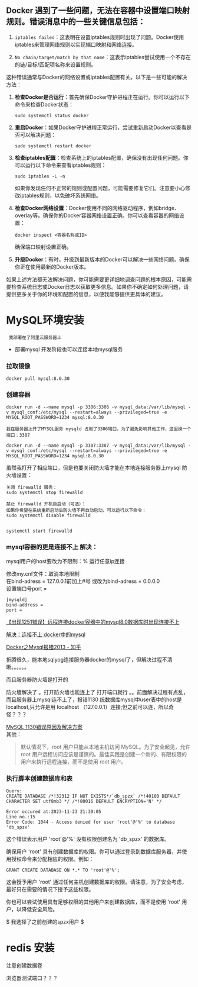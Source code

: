 
##  Docker 遇到了一些问题，无法在容器中设置端口映射规则。错误消息中的一些关键信息包括：

1. `iptables failed`：这表明在设置iptables规则时出现了问题。Docker使用iptables来管理网络规则以实现端口映射和网络连接。

2. `No chain/target/match by that name`：这表示iptables尝试使用一个不存在的链/目标/匹配项名称来设置规则。

这种错误通常与Docker的网络设置或iptables配置有关。以下是一些可能的解决方法：

1. **检查Docker是否运行**：首先确保Docker守护进程正在运行。你可以运行以下命令来检查Docker状态：
   ```
   sudo systemctl status docker
   ```

2. **重启Docker**：如果Docker守护进程正常运行，尝试重新启动Docker以查看是否可以解决问题：
   ```
   sudo systemctl restart docker
   ```

3. **检查iptables配置**：检查系统上的iptables配置，确保没有出现任何问题。你可以运行以下命令来查看iptables规则：
   ```
   sudo iptables -L -n
   ```

   如果你发现任何不正常的规则或配置问题，可能需要修复它们。注意要小心修改iptables规则，以免破坏系统网络。

4. **检查Docker网络设置**：Docker使用不同的网络驱动程序，例如bridge、overlay等。确保你的Docker容器网络设置正确。你可以查看容器的网络设置：
   ```
   docker inspect <容器名称或ID>
   ```
   确保端口映射设置正确。

5. **升级Docker**：有时，升级到最新版本的Docker可以解决一些网络问题。确保你正在使用最新的Docker版本。

如果上述方法都无法解决问题，你可能需要更详细地调查问题的根本原因，可能需要检查系统日志或Docker日志以获取更多信息。如果你不确定如何处理问题，请提供更多关于你的环境和配置的信息，以便我能够提供更具体的建议。


# MySQL环境安装
     我部署在了阿里云服务器上
* 部署mysql      开发阶段也可以连接本地mysql服务
### 拉取镜像
```
docker pull mysql:8.0.30
```
### 创建容器

```
docker run -d --name mysql -p 3306:3306 -v mysql_data:/var/lib/mysql -v mysql_conf:/etc/mysql --restart=always --privileged=true -e MYSQL_ROOT_PASSWORD=1234 mysql:8.0.30

我在服务器上开了MYSQL服务 mysqld 占用了3306端口，为了避免影响其他工作，这里换一个端口：3307

docker run -d --name mysql -p 3307:3307 -v mysql_data:/var/lib/mysql -v mysql_conf:/etc/mysql --restart=always --privileged=true -e MYSQL_ROOT_PASSWORD=1234 mysql:8.0.30
```
虽然我打开了相应端口，但是也要关闭防火墙才能在本地连接服务器上mysql
防火墙设置：
```
关闭 firewalld 服务：
sudo systemctl stop firewalld

禁止 firewalld 开机自启动（可选）：
如果你希望在系统重新启动后防火墙不再自动启动，可以运行以下命令：
sudo systemctl disable firewalld


systemctl start firewalld
```

### mysql容器的更是连接不上 解决：
mysql用户的host要改为不限制：% 运行任意ip连接

修改my.cnf文件：取消本地限制<br>
在bind-adress = 127.0.0.1前加上#号 或改为bind-adress = 0.0.0.0<br>
设置端口号port = 
```
[mysqld]
bind-address = 
port = 
```
<a href="https://blog.csdn.net/mjh1667002013/article/details/128757470?utm_medium=distribute.pc_relevant.none-task-blog-2~default~baidujs_baidulandingword~default-0-128757470-blog-118360429.235^v38^pc_relevant_anti_t3&spm=1001.2101.3001.4242.1&utm_relevant_index=3">【出现1251错误】远程连接docker容器中的mysql8.0数据库时出现连接不上</a>

<a href="https://blog.csdn.net/qq_35893120/article/details/118360429">解决：连接不上 docker中的mysql</a>

<a href="https://zhuanlan.zhihu.com/p/392493096#:~:text=%E9%97%AE%E9%A2%98%EF%BC%9A%20%E6%9C%8D%E5%8A%A1%E5%99%A8%E5%9C%A8%E9%87%8D%E5%90%AF%E4%B9%8B%E5%90%8E%EF%BC%8C%E8%99%9A%E6%8B%9F%E6%9C%BA%E4%B8%AD%E7%9A%84docker%E5%9C%A8%20docker%20-ps%20%E4%B9%8B%E5%90%8E%E4%BB%8D%E7%84%B6%E4%BC%9A%E6%98%BE%E7%A4%BA%E5%9C%A8%E8%BF%90%E8%A1%8C%E7%9A%84%E5%AE%B9%E5%99%A8%20%E4%BD%86%E6%98%AFdocker%E4%B8%AD%E7%9A%84mysql%E5%8D%B4%E6%97%A0%E6%B3%95%E8%BF%9E%E6%8E%A5%20%E6%8A%A5%E9%94%99%EF%BC%9A2013,%E8%A7%A3%E5%86%B3%E6%96%B9%E5%BC%8F%EF%BC%9A%20systemctl%20restart%20docker%20%E9%80%9A%E8%BF%87%E4%B8%8A%E9%9D%A2%E7%9A%84%E5%91%BD%E4%BB%A4%E9%87%8D%E5%90%AF%E4%B9%8B%E5%90%8E%E5%86%8D%E6%95%B2%E5%85%A5%E2%80%9Cdocker%20ps%E2%80%9D%3B%20%E8%BF%99%E4%B8%AA%E6%97%B6%E5%80%99%E6%9F%A5%E7%9C%8B%E4%B9%8B%E5%90%8E%E4%BC%9A%E5%8F%91%E7%8E%B0%E4%B9%8B%E5%89%8D%E8%BF%90%E8%A1%8C%E7%9A%84%E5%AE%B9%E5%99%A8%E7%8E%B0%E5%9C%A8%E5%B7%B2%E7%BB%8F%E6%B2%A1%E6%9C%89%E5%86%8D%E8%BF%90%E8%A1%8C%E4%BA%86%EF%BC%9B">Docker之Mysql报错2013 - 知乎</a>

折腾很久，能本地sqlyog连接服务器docker的mysql了，但解决过程不清晰。。。。。。

而且服务器防火墙是打开的

防火墙解决了 。打开防火墙也能连上了 打开端口就行 。。前面解决过程有点乱，而且服务器上mysql连不上了，报错1130 统数据库mysql中user表中的host是localhost,只允许是用 localhost （127.0.0.1）连接;但之前可以连，所以奇怪？？？

<a href="https://zhuanlan.zhihu.com/p/374184495">MySQL 1130错误原因及解决方案</a><br>
其他：
>默认情况下，root 用户只能从本地主机访问 MySQL。为了安全起见，允许 root 用户远程访问应该是谨慎的。最佳实践是创建一个新的、有限权限的用户来执行远程连接，而不是使用 root 用户。


### 执行脚本创建数据库和表

```
Query:
CREATE DATABASE /*!32312 IF NOT EXISTS*/`db_spzx` /*!40100 DEFAULT CHARACTER SET utf8mb3 */ /*!80016 DEFAULT ENCRYPTION='N' */

Error occured at:2023-11-23 21:30:05
Line no.:15
Error Code: 1044 - Access denied for user 'root'@'%' to database 'db_spzx'

```
这个错误表示用户 'root'@'%' 没有权限创建名为 'db_spzx' 的数据库。

确保用户 'root' 具有创建数据库的权限。你可以通过登录到数据库服务器，并使用授权命令来分配相应的权限。例如：
```
GRANT CREATE DATABASE ON *.* TO 'root'@'%';
```
这会授予用户 'root' 通过任何主机创建数据库的权限。请注意，为了安全考虑，最好只在需要的情况下授予这些权限。

你也可以尝试使用具有足够权限的其他用户来创建数据库，而不是使用 'root' 用户，以降低安全风险。

$ 我选择了之前创建的spzx用户 $


# redis 安装
注意创建数据卷


浏览器测试端口？？？



